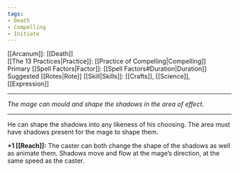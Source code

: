 ```yaml
---
tags:
- Death
- Compelling
- Initiate
---
```


[[Arcanum]]: [[Death]]\
[[The 13 Practices|Practice]]: [[Practice of Compelling|Compelling]]\
Primary [[Spell Factors|Factor]]: [[Spell Factors#Duration|Duration]]\
Suggested [[Rotes|Rote]] [[Skill|Skills]]: [[Crafts]], [[Science]], [[Expression]]

---

_The mage can mould and shape the shadows in the area of effect._

---

He can shape the shadows into any likeness of his choosing. The area must have shadows present for the mage to shape them. 

**+1 [[Reach]]:** The caster can both change the shape of the shadows as well as animate them. Shadows move and flow at the mage’s direction, at the same speed as the caster.